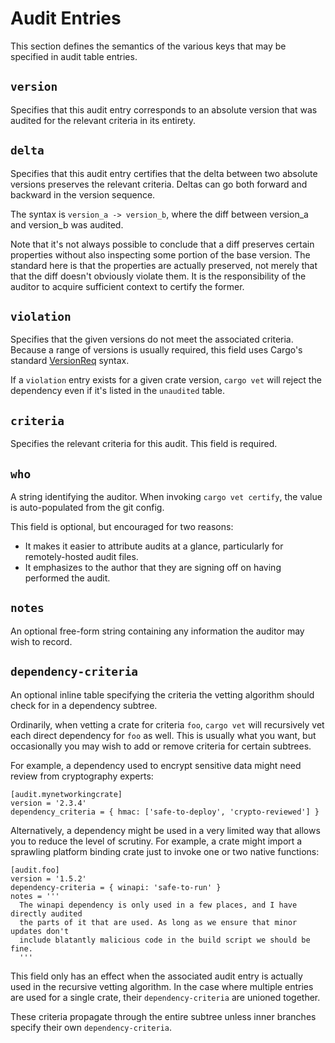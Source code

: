 # Audit Entries

This section defines the semantics of the various keys that may be specified in
audit table entries.

## `version`

Specifies that this audit entry corresponds to an absolute version that was
audited for the relevant criteria in its entirety.

## `delta`

Specifies that this audit entry certifies that the delta between two absolute
versions preserves the relevant criteria. Deltas can go both forward and
backward in the version sequence.

The syntax is `version_a -> version_b`, where the diff between version_a and
version_b was audited.

Note that it's not always possible to conclude that a diff preserves certain
properties without also inspecting some portion of the base version. The
standard here is that the properties are actually preserved, not merely that
that the diff doesn't obviously violate them. It is the responsibility of the
auditor to acquire sufficient context to certify the former.

## `violation`

Specifies that the given versions do not meet the associated criteria. Because a
range of versions is usually required, this field uses Cargo's standard
[VersionReq](https://doc.rust-lang.org/cargo/reference/specifying-dependencies.html)
syntax.

If a `violation` entry exists for a given crate version, `cargo vet` will reject
the dependency even if it's listed in the `unaudited` table.

## `criteria`

Specifies the relevant criteria for this audit. This field is required.

## `who`

A string identifying the auditor. When invoking `cargo vet certify`, the
value is auto-populated from the git config.

This field is optional, but encouraged for two reasons:
* It makes it easier to attribute audits at a glance, particularly for
  remotely-hosted audit files.
* It emphasizes to the author that they are signing off on having performed the
  audit.

## `notes`

An optional free-form string containing any information the auditor may wish to
record.

## `dependency-criteria`

An optional inline table specifying the criteria the vetting algorithm should
check for in a dependency subtree.

Ordinarily, when vetting a crate for criteria `foo`, `cargo vet` will
recursively vet each direct dependency for `foo` as well. This is usually what
you want, but occasionally you may wish to add or remove criteria for certain
subtrees.

For example, a dependency used to encrypt sensitive data might need review from
cryptography experts:

```
[audit.mynetworkingcrate]
version = '2.3.4'
dependency_criteria = { hmac: ['safe-to-deploy', 'crypto-reviewed'] }
```

Alternatively, a dependency might be used in a very limited way that allows you
to reduce the level of scrutiny. For example, a crate might import a sprawling
platform binding crate just to invoke one or two native functions:

```
[audit.foo]
version = '1.5.2'
dependency-criteria = { winapi: 'safe-to-run' }
notes = '''
  The winapi dependency is only used in a few places, and I have directly audited
  the parts of it that are used. As long as we ensure that minor updates don't
  include blatantly malicious code in the build script we should be fine.
  '''

```

This field only has an effect when the associated audit entry is actually used
in the recursive vetting algorithm. In the case where multiple entries are used
for a single crate, their `dependency-criteria` are unioned together.

These criteria propagate through the entire subtree unless inner branches
specify their own `dependency-criteria`.
